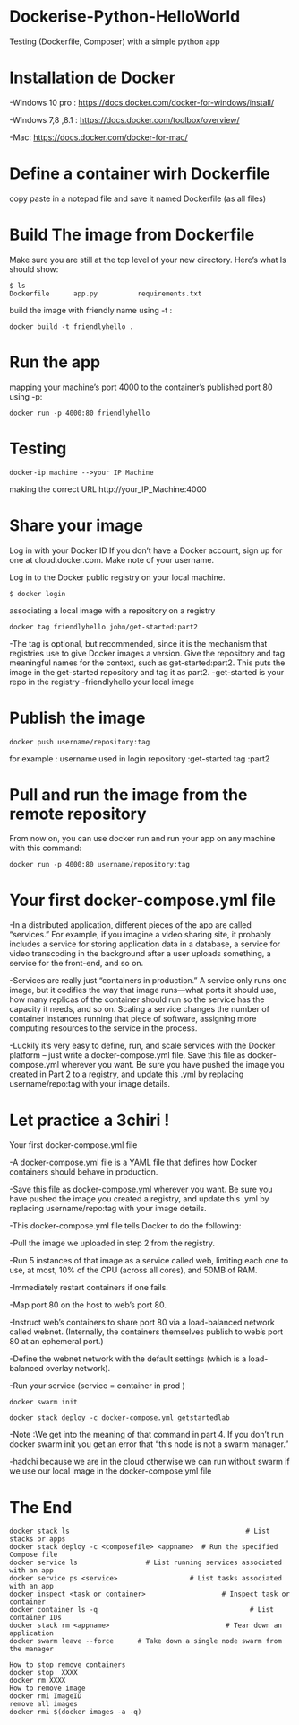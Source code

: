 # Dockerise-Python-HelloWorld
Testing (Dockerfile, Composer) with a simple python app

# Installation de Docker
  -Windows 10 pro : https://docs.docker.com/docker-for-windows/install/
  
  -Windows 7,8 ,8.1 : https://docs.docker.com/toolbox/overview/
  
  -Mac: https://docs.docker.com/docker-for-mac/
  
# Define a container wirh Dockerfile 

copy paste in a notepad file and save it named Dockerfile (as all files)

# Build The image from Dockerfile

Make sure you are still at the top level of your new directory. Here’s what ls should show:
```
$ ls
Dockerfile		app.py			requirements.txt
```
build the image with friendly name using -t :
```
docker build -t friendlyhello .
```
# Run the app
mapping your machine’s port 4000 to the container’s published port 80 using -p:
```
docker run -p 4000:80 friendlyhello
```
# Testing
```
docker-ip machine -->your IP Machine 
```
making the correct URL http://your_IP_Machine:4000

# Share your image
Log in with your Docker ID
If you don’t have a Docker account, sign up for one at cloud.docker.com. Make note of your username.

Log in to the Docker public registry on your local machine.
```
$ docker login
```
associating a local image with a repository on a registry
```
docker tag friendlyhello john/get-started:part2
```
-The tag is optional, but recommended, since it is the mechanism that registries use to give Docker images a version. Give the repository and tag meaningful names for the context, such as get-started:part2. This puts the image in the get-started repository and tag it as part2.
-get-started is your repo in the registry
-friendlyhello your local image

# Publish the image
```
docker push username/repository:tag
```
for example :
username used in login
repository :get-started
tag :part2
# Pull and run the image from the remote repository
From now on, you can use docker run and run your app on any machine with this command:
```
docker run -p 4000:80 username/repository:tag
```
# Your first docker-compose.yml file

-In a distributed application, different pieces of the app are called “services.” For example, if you imagine a video sharing site, it probably includes a service for storing application data in a database, a service for video transcoding in the background after a user uploads something, a service for the front-end, and so on.

-Services are really just “containers in production.” A service only runs one image, but it codifies the way that image runs—what ports it should use, how many replicas of the container should run so the service has the capacity it needs, and so on. Scaling a service changes the number of container instances running that piece of software, assigning more computing resources to the service in the process.

-Luckily it’s very easy to define, run, and scale services with the Docker platform – just write a docker-compose.yml file.
Save this file as docker-compose.yml wherever you want. Be sure you have pushed the image you created in Part 2 to a registry, and update this .yml by replacing username/repo:tag with your image details.
# Let practice a 3chiri !
Your first docker-compose.yml file

-A docker-compose.yml file is a YAML file that defines how Docker containers should behave in production.

-Save this file as docker-compose.yml wherever you want. Be sure you have pushed the image you created a registry, and update this .yml by replacing username/repo:tag with your image details.

-This docker-compose.yml file tells Docker to do the following:

-Pull the image we uploaded in step 2 from the registry.

-Run 5 instances of that image as a service called web, limiting each one to use, at most, 10% of the CPU (across all cores), and 50MB of RAM.

-Immediately restart containers if one fails.

-Map port 80 on the host to web’s port 80.

-Instruct web’s containers to share port 80 via a load-balanced network called webnet. (Internally, the containers themselves publish to web’s port 80 at an ephemeral port.)

-Define the webnet network with the default settings (which is a load-balanced overlay network).

-Run your service (service = container in prod )
```
docker swarm init

docker stack deploy -c docker-compose.yml getstartedlab
```
-Note :We get into the meaning of that command in part 4. If you don’t run docker swarm init you get an error that “this node is not a swarm manager.”

-hadchi because we are in the cloud otherwise we can run without swarm if we use our local image in the docker-compose.yml file

# The End
```
docker stack ls                                            # List stacks or apps
docker stack deploy -c <composefile> <appname>  # Run the specified Compose file
docker service ls                 # List running services associated with an app
docker service ps <service>                  # List tasks associated with an app
docker inspect <task or container>                   # Inspect task or container
docker container ls -q                                      # List container IDs
docker stack rm <appname>                             # Tear down an application
docker swarm leave --force      # Take down a single node swarm from the manager

How to stop remove containers
docker stop  XXXX
docker rm XXXX
How to remove image
docker rmi ImageID
remove all images 
docker rmi $(docker images -a -q)

```


